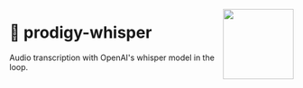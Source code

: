 <a href="https://explosion.ai"><img src="https://explosion.ai/assets/img/logo.svg" width="125" height="125" align="right" /></a>

# 🤫 prodigy-whisper

Audio transcription with OpenAI's whisper model in the loop. 
